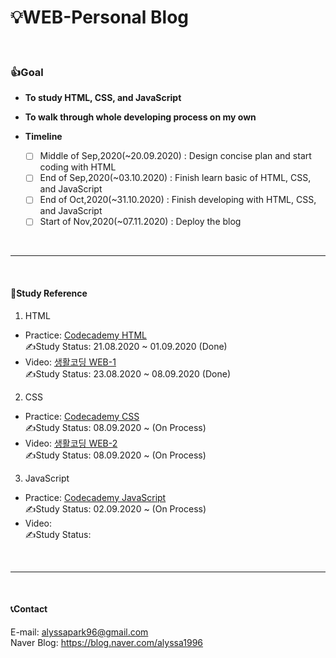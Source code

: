 # 💡WEB-Personal Blog

<br/>

### 👍Goal
* **To study HTML, CSS, and JavaScript**
* **To walk through whole developing process on my own**

* **Timeline**
  * [ ] Middle of Sep,2020(~20.09.2020) : Design concise plan and start coding with HTML
  * [ ] End of Sep,2020(~03.10.2020) : Finish learn basic of HTML, CSS, and JavaScript
  * [ ] End of Oct,2020(~31.10.2020) : Finish developing with HTML, CSS, and JavaScript
  * [ ] Start of Nov,2020(~07.11.2020) : Deploy the blog

<br/>

* * *

<br/>

#### 📖Study Reference
1. HTML
  * Practice: [Codecademy HTML](https://www.codecademy.com/learn/learn-html)     
     ✍Study Status: 21.08.2020 ~ 01.09.2020 (Done)
  * Video: [생활코딩 WEB-1](https://www.youtube.com/watch?v=tZooW6PritE&list=PLuHgQVnccGMDZP7FJ_ZsUrdCGH68ppvPb)     
     ✍Study Status: 23.08.2020 ~ 08.09.2020 (Done)
 
2. CSS
  * Practice: [Codecademy CSS](https://www.codecademy.com/learn/learn-css)     
    ✍Study Status: 08.09.2020 ~ (On Process)
  * Video: [생활코딩 WEB-2](https://www.youtube.com/watch?v=Ok0bBJPtgJI&list=PLuHgQVnccGMAnWgUYiAW2cTzSBywFO75B)     
    ✍Study Status: 08.09.2020 ~ (On Process)
 
3. JavaScript
  * Practice: [Codecademy JavaScript](https://www.codecademy.com/learn/introduction-to-javascript)     
    ✍Study Status: 02.09.2020 ~ (On Process)
  * Video:     
    ✍Study Status:
 
<br/>

* * *

<br/>
 
 #### 📞Contact
E-mail: <alyssapark96@gmail.com>   
  Naver Blog: <https://blog.naver.com/alyssa1996>
 
